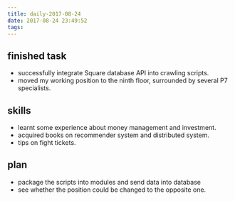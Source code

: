 ```yaml
---
title: daily-2017-08-24
date: 2017-08-24 23:49:52
tags:
---
```


## finished task
* successfully integrate Square database API into crawling scripts.
* moved my working position to the ninth floor, surrounded by several P7 specialists.

## skills
* learnt some experience about money management and investment.
* acquired books on recommender system and distributed system.
* tips on fight tickets.

## plan
* package the scripts into modules and send data into database
* see whether the position could be changed to the opposite one.
